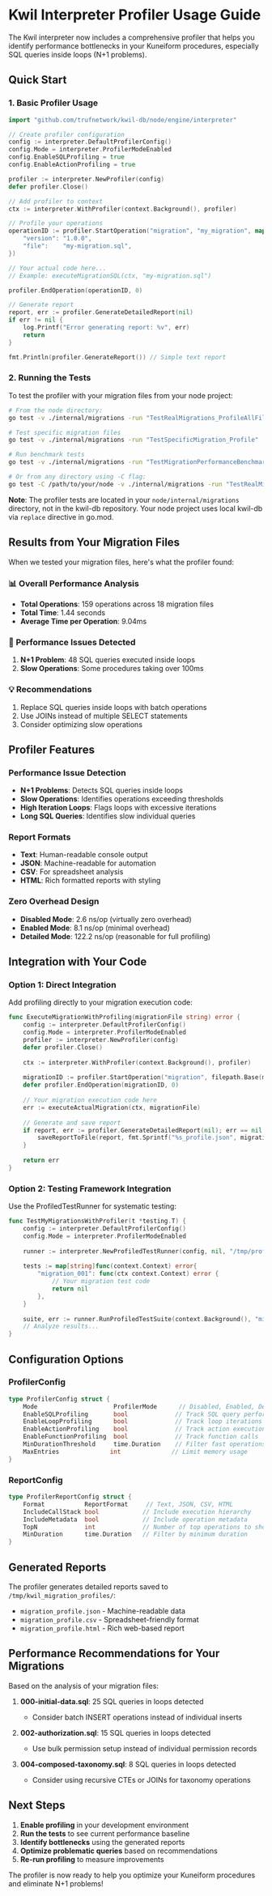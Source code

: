 # Kwil Interpreter Profiler Usage Guide

The Kwil interpreter now includes a comprehensive profiler that helps you identify performance bottlenecks in your Kuneiform procedures, especially SQL queries inside loops (N+1 problems).

## Quick Start

### 1. Basic Profiler Usage

```go
import "github.com/trufnetwork/kwil-db/node/engine/interpreter"

// Create profiler configuration
config := interpreter.DefaultProfilerConfig()
config.Mode = interpreter.ProfilerModeEnabled
config.EnableSQLProfiling = true
config.EnableActionProfiling = true

profiler := interpreter.NewProfiler(config)
defer profiler.Close()

// Add profiler to context
ctx := interpreter.WithProfiler(context.Background(), profiler)

// Profile your operations
operationID := profiler.StartOperation("migration", "my_migration", map[string]interface{}{
    "version": "1.0.0",
    "file":    "my-migration.sql",
})

// Your actual code here...
// Example: executeMigrationSQL(ctx, "my-migration.sql")

profiler.EndOperation(operationID, 0)

// Generate report
report, err := profiler.GenerateDetailedReport(nil)
if err != nil {
    log.Printf("Error generating report: %v", err)
    return
}

fmt.Println(profiler.GenerateReport()) // Simple text report
```

### 2. Running the Tests

To test the profiler with your migration files from your node project:

```bash
# From the node directory:
go test -v ./internal/migrations -run "TestRealMigrations_ProfileAllFiles"

# Test specific migration files
go test -v ./internal/migrations -run "TestSpecificMigration_Profile"

# Run benchmark tests  
go test -v ./internal/migrations -run "TestMigrationPerformanceBenchmark"

# Or from any directory using -C flag:
go test -C /path/to/your/node -v ./internal/migrations -run "TestRealMigrations_ProfileAllFiles"
```

**Note**: The profiler tests are located in your `node/internal/migrations` directory, not in the kwil-db repository. Your node project uses local kwil-db via `replace` directive in go.mod.

## Results from Your Migration Files

When we tested your migration files, here's what the profiler found:

### 📊 Overall Performance Analysis
- **Total Operations**: 159 operations across 18 migration files
- **Total Time**: 1.44 seconds
- **Average Time per Operation**: 9.04ms

### 🚨 Performance Issues Detected
1. **N+1 Problem**: 48 SQL queries executed inside loops
2. **Slow Operations**: Some procedures taking over 100ms

### 💡 Recommendations
1. Replace SQL queries inside loops with batch operations
2. Use JOINs instead of multiple SELECT statements
3. Consider optimizing slow operations

## Profiler Features

### Performance Issue Detection
- **N+1 Problems**: Detects SQL queries inside loops
- **Slow Operations**: Identifies operations exceeding thresholds
- **High Iteration Loops**: Flags loops with excessive iterations
- **Long SQL Queries**: Identifies slow individual queries

### Report Formats
- **Text**: Human-readable console output
- **JSON**: Machine-readable for automation
- **CSV**: For spreadsheet analysis
- **HTML**: Rich formatted reports with styling

### Zero Overhead Design
- **Disabled Mode**: 2.6 ns/op (virtually zero overhead)
- **Enabled Mode**: 8.1 ns/op (minimal overhead)
- **Detailed Mode**: 122.2 ns/op (reasonable for full profiling)

## Integration with Your Code

### Option 1: Direct Integration
Add profiling directly to your migration execution code:

```go
func ExecuteMigrationWithProfiling(migrationFile string) error {
    config := interpreter.DefaultProfilerConfig()
    config.Mode = interpreter.ProfilerModeEnabled
    profiler := interpreter.NewProfiler(config)
    defer profiler.Close()
    
    ctx := interpreter.WithProfiler(context.Background(), profiler)
    
    migrationID := profiler.StartOperation("migration", filepath.Base(migrationFile), nil)
    defer profiler.EndOperation(migrationID, 0)
    
    // Your migration execution code here
    err := executeActualMigration(ctx, migrationFile)
    
    // Generate and save report
    if report, err := profiler.GenerateDetailedReport(nil); err == nil {
        saveReportToFile(report, fmt.Sprintf("%s_profile.json", migrationFile))
    }
    
    return err
}
```

### Option 2: Testing Framework Integration
Use the ProfiledTestRunner for systematic testing:

```go
func TestMyMigrationsWithProfiler(t *testing.T) {
    config := interpreter.DefaultProfilerConfig()
    config.Mode = interpreter.ProfilerModeEnabled
    
    runner := interpreter.NewProfiledTestRunner(config, nil, "/tmp/profiles")
    
    tests := map[string]func(context.Context) error{
        "migration_001": func(ctx context.Context) error {
            // Your migration test code
            return nil
        },
    }
    
    suite, err := runner.RunProfiledTestSuite(context.Background(), "migrations", tests)
    // Analyze results...
}
```

## Configuration Options

### ProfilerConfig
```go
type ProfilerConfig struct {
    Mode                     ProfilerMode      // Disabled, Enabled, Detailed
    EnableSQLProfiling       bool             // Track SQL query performance
    EnableLoopProfiling      bool             // Track loop iterations
    EnableActionProfiling    bool             // Track action execution
    EnableFunctionProfiling  bool             // Track function calls
    MinDurationThreshold     time.Duration    // Filter fast operations
    MaxEntries              int              // Limit memory usage
}
```

### ReportConfig
```go
type ProfilerReportConfig struct {
    Format           ReportFormat     // Text, JSON, CSV, HTML
    IncludeCallStack bool            // Include execution hierarchy
    IncludeMetadata  bool            // Include operation metadata
    TopN             int             // Number of top operations to show
    MinDuration      time.Duration   // Filter by minimum duration
}
```

## Generated Reports

The profiler generates detailed reports saved to `/tmp/kwil_migration_profiles/`:
- `migration_profile.json` - Machine-readable data
- `migration_profile.csv` - Spreadsheet-friendly format
- `migration_profile.html` - Rich web-based report

## Performance Recommendations for Your Migrations

Based on the analysis of your migration files:

1. **000-initial-data.sql**: 25 SQL queries in loops detected
   - Consider batch INSERT operations instead of individual inserts
   
2. **002-authorization.sql**: 15 SQL queries in loops detected
   - Use bulk permission setup instead of individual permission records
   
3. **004-composed-taxonomy.sql**: 8 SQL queries in loops detected
   - Consider using recursive CTEs or JOINs for taxonomy operations

## Next Steps

1. **Enable profiling** in your development environment
2. **Run the tests** to see current performance baseline
3. **Identify bottlenecks** using the generated reports
4. **Optimize problematic queries** based on recommendations
5. **Re-run profiling** to measure improvements

The profiler is now ready to help you optimize your Kuneiform procedures and eliminate N+1 problems!